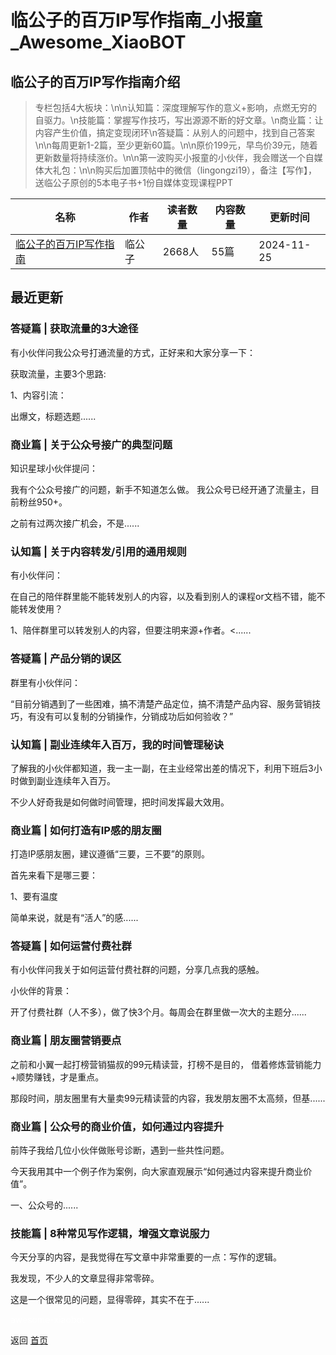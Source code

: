 # 临公子的百万IP写作指南_小报童_Awesome_XiaoBOT

## 临公子的百万IP写作指南介绍
> 专栏包括4大板块：\n\n认知篇：深度理解写作的意义+影响，点燃无穷的自驱力。\n技能篇：掌握写作技巧，写出源源不断的好文章。\n商业篇：让内容产生价值，搞定变现闭环\n答疑篇：从别人的问题中，找到自己答案\n\n每周更新1-2篇，至少更新60篇。\n\n原价199元，早鸟价39元，随着更新数量将持续涨价。\n\n第一波购买小报童的小伙伴，我会赠送一个自媒体大礼包：\n\n购买后加置顶帖中的微信（lingongzi19），备注【写作】，送临公子原创的5本电子书+1份自媒体变现课程PPT  
  


|名称|作者|读者数量|内容数量|更新时间|
|---|---|---|---|---|
|[临公子的百万IP写作指南](https://xiaobot.net/p/baiwanip?refer=0b133df9-27dc-423b-8101-639049001c13)|临公子|2668人|55篇|2024-11-25|

## 最近更新
### 答疑篇 | 获取流量的3大途径

有小伙伴问我公众号打通流量的方式，正好来和大家分享一下：

获取流量，主要3个思路:

1、内容引流：

出爆文，标题选题......

### 商业篇 | 关于公众号接广的典型问题

知识星球小伙伴提问：

我有个公众号接广的问题，新手不知道怎么做。 我公众号已经开通了流量主，目前粉丝950+。

之前有过两次接广机会，不是......

### 认知篇 | 关于内容转发/引用的通用规则

有小伙伴问：

在自己的陪伴群里能不能转发别人的内容，以及看到别人的课程or文档不错，能不能转发使用？

1、陪伴群里可以转发别人的内容，但要注明来源+作者。<......

### 答疑篇 | 产品分销的误区

群里有小伙伴问：

“目前分销遇到了一些困难，搞不清楚产品定位，搞不清楚产品内容、服务营销技巧，有没有可以复制的分销操作，分销成功后如何验收？”

### 认知篇 | 副业连续年入百万，我的时间管理秘诀

了解我的小伙伴都知道，我一主一副，在主业经常出差的情况下，利用下班后3小时做到副业连续年入百万。

不少人好奇我是如何做时间管理，把时间发挥最大效用。

### 商业篇 | 如何打造有IP感的朋友圈

打造IP感朋友圈，建议遵循“三要，三不要”的原则。

首先来看下是哪三要：

1、要有温度

简单来说，就是有“活人”的感......

### 答疑篇 | 如何运营付费社群

有小伙伴问我关于如何运营付费社群的问题，分享几点我的感触。

小伙伴的背景：

开了付费社群（人不多），做了快3个月。每周会在群里做一次大的主题分......

### 商业篇 | 朋友圈营销要点

之前和小翼一起打榜营销猫叔的99元精读营，打榜不是目的， 借着修炼营销能力+顺势赚钱，才是重点。

那段时间，朋友圈里有大量卖99元精读营的内容，我发朋友圈不太高频，但基......

### 商业篇 | 公众号的商业价值，如何通过内容提升

前阵子我给几位小伙伴做账号诊断，遇到一些共性问题。

今天我用其中一个例子作为案例，向大家直观展示“如何通过内容来提升商业价值”。

一、公众号的......

### 技能篇 | 8种常见写作逻辑，增强文章说服力

今天分享的内容，是我觉得在写文章中非常重要的一点：写作的逻辑。

我发现，不少人的文章显得非常零碎。

这是一个很常见的问题，显得零碎，其实不在于......


<a href="https://github.com/Reno9527/awesome-xiaobot" style="color: white; text-decoration: none;">awesome-xiaobot</a>

返回 [首页](../README.md)
